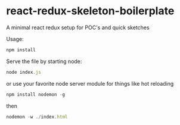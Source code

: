 # react-redux-skeleton-boilerplate
A minimal react redux setup for POC's and quick sketches

Usage:

```js
npm install
```

Serve the file by starting node:

```js
node index.js
```

or use your favorite node server module for things like hot reloading

```js
npm install nodemon -g
```

then

```js
nodemon -w ./index.html
```
